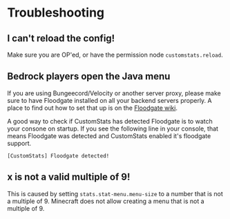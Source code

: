 # Troubleshooting

## I can't reload the config!
Make sure you are OP'ed, or have the permission node `customstats.reload`.

## Bedrock players open the Java menu
If you are using Bungeecord/Velocity or another server proxy, please make sure to have Floodgate installed on all your backend servers properly. A place to find out how to set that up is on the [Floodgate wiki](https://wiki.geysermc.org/floodgate/setup/#installing-floodgate-also-on-spigot-servers-behind-bungeecord-or-velocity).


A good way to check if CustomStats has detected Floodgate is to watch your consone on startup. If you see the following line in your console, that means Floodgate was detected and CustomStats enabled it's floodgate support.
```
[CustomStats] Floodgate detected!
```

## x is not a valid multiple of 9!
This is caused by setting `stats.stat-menu.menu-size` to a number that is not a multiple of 9. Minecraft does not allow creating a menu that is not a multiple of 9.